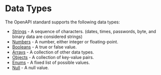 # Data Types

The OpenAPI standard supports the following data types:

- [Strings](/openapi/schemas/strings) - A sequence of characters. (dates, times, passwords, byte, and binary data are considered strings)
- [Numbers](/openapi/schemas/numbers) - A number, either integer or floating-point.
- [Booleans](/openapi/schemas/booleans) - A true or false value.
- [Arrays](/openapi/schemas/arrays) - A collection of other data types.
- [Objects](/openapi/schemas/objects) - A collection of key-value pairs.
- [Enums](/openapi/schemas/enums) - A fixed list of possible values.
- [Null](/openapi/schemas/null) - A null value.
